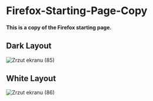 # Firefox-Starting-Page-Copy
#### This is a copy of the Firefox starting page.
## Dark Layout
![Zrzut ekranu (85)](https://user-images.githubusercontent.com/101500884/185256496-d3c684c3-00c0-4876-8625-0dadae9a51c4.png)
## White Layout
![Zrzut ekranu (86)](https://user-images.githubusercontent.com/101500884/185256510-c2503e25-9fc9-4160-b1b8-738613da56e1.png)

